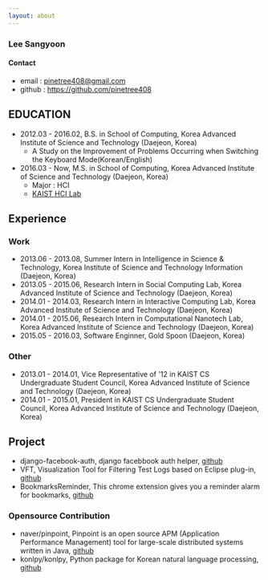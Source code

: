 ```yaml
---
layout: about
---
```


### Lee Sangyoon

#### Contact

- email : pinetree408@gmail.com
- github : https://github.com/pinetree408

## EDUCATION

- 2012.03 - 2016.02, B.S. in School of Computing, Korea Advanced Institute of Science and Technology (Daejeon, Korea)
  - A Study on the Improvement of Problems Occurring when Switching the Keyboard Mode(Korean/English)
- 2016.03 - Now, M.S. in School of Computing, Korea Advanced Institute of Science and Technology (Daejeon, Korea)
  - Major : HCI
  - [KAIST HCI Lab](http://hcil.kaist.ac.kr/?page_id=1755)

## Experience

### Work

- 2013.06 - 2013.08, Summer Intern in Intelligence in Science & Technology, Korea Institute of Science and Technology Information (Daejeon, Korea)
- 2013.05 - 2015.06, Research Intern in Social Computing Lab, Korea Advanced Institute of Science and Technology (Daejeon, Korea)
- 2014.01 - 2014.03, Research Intern in Interactive Computing Lab, Korea Advanced Institute of Science and Technology (Daejeon, Korea)
- 2014.01 - 2015.06, Research Intern in Computational Nanotech Lab, Korea Advanced Institute of Science and Technology (Daejeon, Korea)
- 2015.05 - 2016.03, Software Enginner, Gold Spoon (Daejeon, Korea)

### Other

- 2013.01 - 2014.01, Vice Representative of '12 in KAIST CS Undergraduate Student Council, Korea Advanced Institute of Science and Technology (Daejeon, Korea)
- 2014.01 - 2015.01, President in KAIST CS Undergraduate Student Council, Korea Advanced Institute of Science and Technology (Daejeon, Korea)

## Project

- django-facebook-auth, django facebbook auth helper, [github](https://github.com/pinetree408/django-facebook-auth)
- VFT, Visualization Tool for Filtering Test Logs based on Eclipse plug-in, [github](https://github.com/pinetree408/VFT)
- BookmarksReminder, This chrome extension gives you a reminder alarm for bookmarks, [github](https://github.com/pinetree408/BookmarksReminder)

### Opensource Contribution

- naver/pinpoint, Pinpoint is an open source APM (Application Performance Management) tool for large-scale distributed systems written in Java, [github](https://github.com/naver/pinpoint)
- konlpy/konlpy, Python package for Korean natural language processing, [github](https://github.com/pinetree408)
